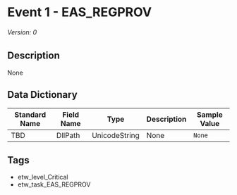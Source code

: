 # Event 1 - EAS_REGPROV
###### Version: 0

## Description
None

## Data Dictionary
|Standard Name|Field Name|Type|Description|Sample Value|
|---|---|---|---|---|
|TBD|DllPath|UnicodeString|None|`None`|

## Tags
* etw_level_Critical
* etw_task_EAS_REGPROV